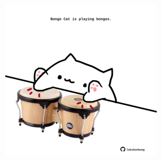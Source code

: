<!-- built at 10/09/2025, 04:00:33 UTC -->
<p align="center">
  <img width="500" height="500" src="./ReadmeImage.svg">
</p>
